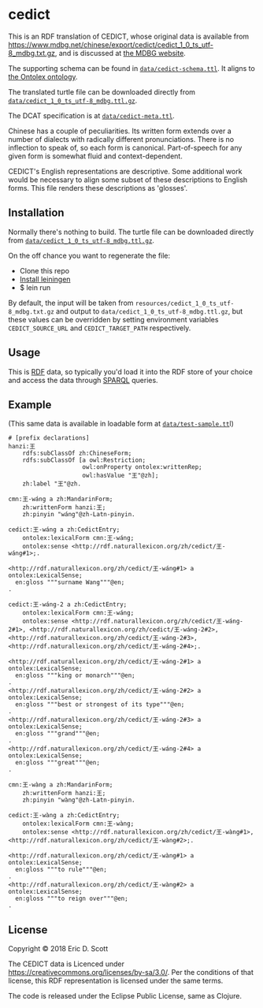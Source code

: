 # cedict

This is an RDF translation of CEDICT, whose original data is available
from
<https://www.mdbg.net/chinese/export/cedict/cedict_1_0_ts_utf-8_mdbg.txt.gz>,
and is discussed at [the MDBG website](https://www.mdbg.net/chinese/dictionary?page=cedict).


The supporting schema can be found in [`data/cedict-schema.ttl`](https://github.com/ont-app/cedict/blob/master/data/cedict-schema.ttl). It
aligns to [the Ontolex ontology](https://www.w3.org/2016/05/ontolex/).

The translated turtle file can be downloaded directly from
[`data/cedict_1_0_ts_utf-8_mdbg.ttl.gz`](https://github.com/ont-app/cedict/blob/master/data/cedict_1_0_ts_utf-8_mdbg.ttl.gz).

The DCAT specification is at [`data/cedict-meta.ttl`](https://github.com/ont-app/cedict/blob/master/data/cedict-meta.ttl).

Chinese has a couple of peculiarities. Its written form extends over a
number of dialects with radically different pronunciations. There is
no inflection to speak of, so each form is canonical. Part-of-speech
for any given form is somewhat fluid and context-dependent.

CEDICT's English representations are descriptive. Some additional work
would be necessary to align some subset of these descriptions to
English forms. This file renders these descriptions as 'glosses'.

## Installation

Normally there's nothing to build. The turtle file can be downloaded directly from
[`data/cedict_1_0_ts_utf-8_mdbg.ttl.gz`](https://github.com/ont-app/cedict/blob/master/data/cedict_1_0_ts_utf-8_mdbg.ttl.gz).

On the off chance you want to regenerate the file:

* Clone this repo
* [Install leiningen](https://leiningen.org/#install)
* $ lein run

By default, the input will be taken from
`resources/cedict_1_0_ts_utf-8_mdbg.txt.gz` and output to
`data/cedict_1_0_ts_utf-8_mdbg.ttl.gz`, but these values can be
overridden by setting environment variables `CEDICT_SOURCE_URL` and
`CEDICT_TARGET_PATH` respectively.


## Usage

This is [RDF](https://en.wikipedia.org/wiki/Resource_Description_Framework) data, so typically you'd load it into the RDF store of your choice and access the data through [SPARQL](https://en.wikipedia.org/wiki/SPARQL) queries.


## Example 

(This same data is available in loadable form at [`data/test-sample.tt`](https://github.com/ont-app/cedict/blob/master/data/test-sample.ttl)l)

~~~~
# [prefix declarations]
hanzi:王
    rdfs:subClassOf zh:ChineseForm;
    rdfs:subClassOf [a owl:Restriction;
                     owl:onProperty ontolex:writtenRep;
                     owl:hasValue "王"@zh];
    zh:label "王"@zh.
  
cmn:王-wáng a zh:MandarinForm;
    zh:writtenForm hanzi:王;
    zh:pinyin "wáng"@zh-Latn-pinyin.

cedict:王-wáng a zh:CedictEntry;
    ontolex:lexicalForm cmn:王-wáng;
    ontolex:sense <http://rdf.naturallexicon.org/zh/cedict/王-wáng#1>;.

<http://rdf.naturallexicon.org/zh/cedict/王-wáng#1> a ontolex:LexicalSense;
  en:gloss """surname Wang"""@en;
.

cedict:王-wáng-2 a zh:CedictEntry;
    ontolex:lexicalForm cmn:王-wáng;
    ontolex:sense <http://rdf.naturallexicon.org/zh/cedict/王-wáng-2#1>, <http://rdf.naturallexicon.org/zh/cedict/王-wáng-2#2>, <http://rdf.naturallexicon.org/zh/cedict/王-wáng-2#3>, <http://rdf.naturallexicon.org/zh/cedict/王-wáng-2#4>;.

<http://rdf.naturallexicon.org/zh/cedict/王-wáng-2#1> a ontolex:LexicalSense;
  en:gloss """king or monarch"""@en;
.
<http://rdf.naturallexicon.org/zh/cedict/王-wáng-2#2> a ontolex:LexicalSense;
  en:gloss """best or strongest of its type"""@en;
.
<http://rdf.naturallexicon.org/zh/cedict/王-wáng-2#3> a ontolex:LexicalSense;
  en:gloss """grand"""@en;
.
<http://rdf.naturallexicon.org/zh/cedict/王-wáng-2#4> a ontolex:LexicalSense;
  en:gloss """great"""@en;
.

cmn:王-wàng a zh:MandarinForm;
    zh:writtenForm hanzi:王;
    zh:pinyin "wàng"@zh-Latn-pinyin.

cedict:王-wàng a zh:CedictEntry;
    ontolex:lexicalForm cmn:王-wàng;
    ontolex:sense <http://rdf.naturallexicon.org/zh/cedict/王-wàng#1>, <http://rdf.naturallexicon.org/zh/cedict/王-wàng#2>;.

<http://rdf.naturallexicon.org/zh/cedict/王-wàng#1> a ontolex:LexicalSense;
  en:gloss """to rule"""@en;
.
<http://rdf.naturallexicon.org/zh/cedict/王-wàng#2> a ontolex:LexicalSense;
  en:gloss """to reign over"""@en;
.
~~~~

## License

Copyright © 2018 Eric D. Scott

The CEDICT data is Licenced under
<https://creativecommons.org/licenses/by-sa/3.0/>. Per the conditions
of that license, this RDF representation is licensed under the same
terms. 

The code is released under the Eclipse Public License, same as Clojure.

